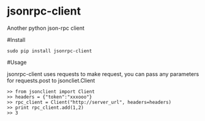 # jsonrpc-client
Another python json-rpc client

#Install

```
sudo pip install jsonrpc-client
```

#Usage

jsonrpc-client uses requests to make request, you can pass any parameters for requests.post to jsoncliet.Client

```
>> from jsonclient import Client
>> headers = {"token":"xxxooo"}
>> rpc_client = Client("http://server_url", headers=headers)
>> print rpc_client.add(1,2)
>> 3
```